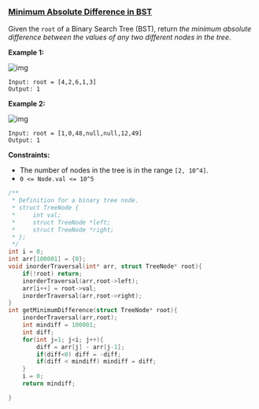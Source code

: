 ### [Minimum Absolute Difference in BST](https://leetcode.com/problems/minimum-absolute-difference-in-bst/)

Given the `root` of a Binary Search Tree (BST), return *the minimum absolute difference between the values of any two different nodes in the tree*.

 

**Example 1:**

![img](https://assets.leetcode.com/uploads/2021/02/05/bst1.jpg)

```
Input: root = [4,2,6,1,3]
Output: 1
```

**Example 2:**

![img](https://assets.leetcode.com/uploads/2021/02/05/bst2.jpg)

```
Input: root = [1,0,48,null,null,12,49]
Output: 1
```

 

**Constraints:**

- The number of nodes in the tree is in the range `[2, 10^4]`.
- `0 <= Node.val <= 10^5`

```C
/**
 * Definition for a binary tree node.
 * struct TreeNode {
 *     int val;
 *     struct TreeNode *left;
 *     struct TreeNode *right;
 * };
 */
int i = 0;
int arr[100001] = {0};
void inorderTraversal(int* arr, struct TreeNode* root){
    if(!root) return;
    inorderTraversal(arr,root->left);
    arr[i++] = root->val;
    inorderTraversal(arr,root->right);
}
int getMinimumDifference(struct TreeNode* root){
    inorderTraversal(arr,root);
    int mindiff = 100001;
    int diff;    
    for(int j=1; j<i; j++){
        diff = arr[j] - arr[j-1];
        if(diff<0) diff = -diff;
        if(diff < mindiff) mindiff = diff;
    }
    i = 0;
    return mindiff;

}
```


